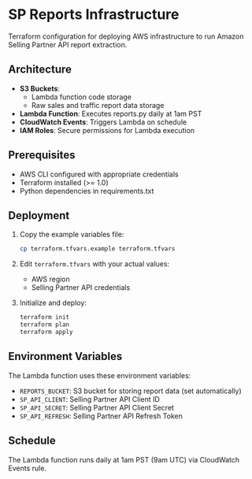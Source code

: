 # SP Reports Infrastructure

Terraform configuration for deploying AWS infrastructure to run Amazon Selling Partner API report extraction.

## Architecture

- **S3 Buckets**: 
  - Lambda function code storage
  - Raw sales and traffic report data storage
- **Lambda Function**: Executes reports.py daily at 1am PST
- **CloudWatch Events**: Triggers Lambda on schedule
- **IAM Roles**: Secure permissions for Lambda execution

## Prerequisites

- AWS CLI configured with appropriate credentials
- Terraform installed (>= 1.0)
- Python dependencies in requirements.txt

## Deployment

1. Copy the example variables file:
   ```bash
   cp terraform.tfvars.example terraform.tfvars
   ```

2. Edit `terraform.tfvars` with your actual values:
   - AWS region
   - Selling Partner API credentials

3. Initialize and deploy:
   ```bash
   terraform init
   terraform plan
   terraform apply
   ```

## Environment Variables

The Lambda function uses these environment variables:
- `REPORTS_BUCKET`: S3 bucket for storing report data (set automatically)
- `SP_API_CLIENT`: Selling Partner API Client ID
- `SP_API_SECRET`: Selling Partner API Client Secret  
- `SP_API_REFRESH`: Selling Partner API Refresh Token

## Schedule

The Lambda function runs daily at 1am PST (9am UTC) via CloudWatch Events rule.